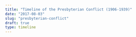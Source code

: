 ```yaml
---
title: "Timeline of the Presbyterian Conflict (1906-1939)"
date: "2017-08-03"
slug: "presbyterian-conflict"
draft: true
type: timeline
---
```


<!-- 1 -->
<link title="timeline-styles" rel="stylesheet" href="https://cdn.knightlab.com/libs/timeline3/latest/css/timeline.css">

<!-- 2 -->
<script src="https://cdn.knightlab.com/libs/timeline3/latest/js/timeline.js"></script>

<div id='timeline-embed' style="width: 100%; height: 600px"></div>

<!-- 3 -->
<script type="text/javascript">
// The TL.Timeline constructor takes at least two arguments:
// the id of the Timeline container (no '#'), and
// the URL to your JSON data file or Google spreadsheet.
// the id must refer to an element "above" this code,
// and the element must have CSS styling to give it width and height
// optionally, a third argument with configuration options can be passed.
// See below for more about options.
timeline = new TL.Timeline('timeline-embed',
  'https://docs.google.com/spreadsheets/d/1mU56Ur1ldmrwY0ijm2Jme2hQ3ZqNehOYInkeQYqQJNs/edit?usp=sharing');
</script>